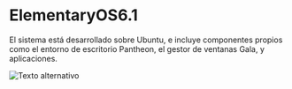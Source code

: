 # ElementaryOS6.1
El sistema está desarrollado sobre Ubuntu,​ e incluye componentes propios como el entorno de escritorio Pantheon, el gestor de ventanas Gala, y aplicaciones.

![Texto alternativo](../Instalacion/1.png)